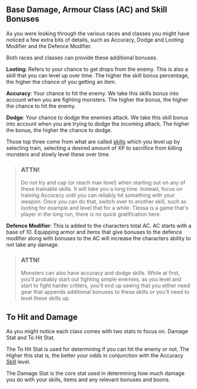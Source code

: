 ## Base Damage, Armour Class (AC) and Skill Bonuses

As you were looking through the various races and classes you might have noticed a few extra bits of details, such as Accuracy, Dodge and Looting Modifier and the Defence Modifier.

Both races and classes can provide these additional bonuses.

**Looting**: Refers to your chance to get drops from the enemy. This is also a skill that you can level up over time. The higher the skill bonus percentage, the higher the chance of you getting an item.

**Accuracy**: Your chance to hit the enemy. We take this skills bonus into account when you are fighting monsters. The higher the bonus, the higher the chance to hit the enemy.

**Dodge**: Your chance to dodge the enemies attack. We take this skill bonus into account when you are trying to dodge the incoming attack. The higher the bonus, the higher the chance to dodge.

Those top three come from what are called [skills](/information/skill-information) which you level up by selecting train, selecting a desired amount of XP to sacrifice from killing monsters
and slowly level these over time.

> ### ATTN!
> 
> Do not try and cap (or reach max level) when starting out on any of these trainable skills. It will take you a long time. Instead, focus on training Accuracy
> until you can reliably hit something with your weapon. Once you can do that, switch over to another skill, such as looting for example and level that for a while.
> Tlessa is a game that's player in the long run, there is no quick gratification here.

**Defence Modifier**: This is added to the characters total AC. AC starts with a base of 10. Equipping armor and items that give bonuses to the defence modifier along with bonuses to the AC will increase the characters ability to not take any damage.

> ### ATTN!
>
> Monsters can also have accuracy and dodge skills. While at first, you'll probably start out fighting simple enemies, as you level and start to fight harder critters, you'll end up seeing that you either need gear that appends additional bonuses to these skills or you'll need to level these skills up.

## To Hit and Damage

As you might notice each class comes with two stats to focus on. Damage Stat and To Hit Stat.

The To Hit Stat is used for determining if you can hit the enemy or not. The Higher this stat is, the better your odds in conjunction with the Accuracy [Skill](/information/skill-information) level.

The Damage Stat is the core stat used in determining how much damage you do with your skills, items and any relevant bonuses and boons.
